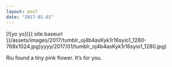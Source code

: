 ```yaml
---
layout: post
date: "2017-01-01"
---
```


[![yo yo]({{ site.baseurl }}/assets/images/2017/tumblr_oj4b4asKyk1r16syio1_1280-768x1024.jpg)yyyy/2017/01/tumblr_oj4b4asKyk1r16syio1_1280.jpg)

Riu found a tiny pink flower. It’s for you.
